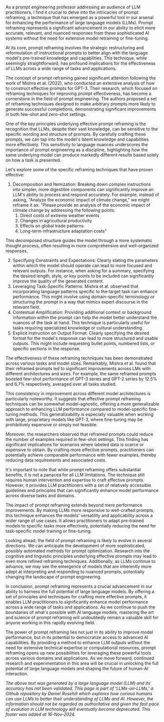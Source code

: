 As a prompt engineering professor addressing an audience of LLM practitioners, I find it crucial to delve into the intricacies of prompt reframing, a technique that has emerged as a powerful tool in our arsenal for enhancing the performance of large language models (LLMs). Prompt reframing represents a significant advancement in our ability to elicit more accurate, relevant, and nuanced responses from these sophisticated AI systems without the need for extensive model retraining or fine-tuning.

At its core, prompt reframing involves the strategic restructuring and reformulation of instructional prompts to better align with the language model's pre-trained knowledge and capabilities. This technique, while seemingly straightforward, has profound implications for the effectiveness of LLMs across a wide range of tasks and applications.

The concept of prompt reframing gained significant attention following the work of Mishra et al. (2022), who conducted an extensive analysis of how to construct effective prompts for GPT-3. Their research, which focused on reframing techniques for improving prompt effectiveness, has become a cornerstone in the field of prompt engineering. The authors proposed a set of reframing techniques designed to make arbitrary prompts more likely to generate successful completions, demonstrating significant improvements in both few-shot and zero-shot settings.

One of the key principles underlying effective prompt reframing is the recognition that LLMs, despite their vast knowledge, can be sensitive to the specific wording and structure of prompts. By carefully crafting these prompts, we can tap into the model's latent knowledge and capabilities more effectively. This sensitivity to language nuances underscores the importance of prompt engineering as a discipline, highlighting how the same underlying model can produce markedly different results based solely on how a task is presented.

Let's explore some of the specific reframing techniques that have proven effective:

1. Decomposition and Itemization: Breaking down complex instructions into simpler, more digestible components can significantly improve an LLM's ability to process and respond accurately. For example, instead of asking, "Analyze the economic impact of climate change," we might reframe it as:
   "Please provide an analysis of the economic impact of climate change by addressing the following points:
   1. Direct costs of extreme weather events
   2. Changes in agricultural productivity
   3. Effects on global trade patterns
   4. Long-term infrastructure adaptation costs"

This decomposed structure guides the model through a more systematic thought process, often resulting in more comprehensive and well-organized responses.

2. Specifying Constraints and Expectations: Clearly stating the parameters within which the model should operate can lead to more focused and relevant outputs. For instance, when asking for a summary, specifying the desired length, style, or key points to be included can significantly improve the quality of the generated content.
3. Leveraging Task-Specific Patterns: Mishra et al. observed that incorporating language patterns specific to the target task can enhance performance. This might involve using domain-specific terminology or structuring the prompt in a way that mimics expert discourse in the relevant field.
4. Contextual Amplification: Providing additional context or background information within the prompt can help the model better understand the nuances of the task at hand. This technique is particularly useful for tasks requiring specialized knowledge or cultural understanding.
5. Explicit Instruction on Output Format: Clearly specifying the desired format for the model's response can lead to more structured and usable outputs. This might include requesting bullet points, numbered lists, or specific sections in the response.

The effectiveness of these reframing techniques has been demonstrated across various tasks and model sizes. Remarkably, Mishra et al. found that their reframed prompts led to significant improvements across LMs with different architectures and sizes. For example, the same reframed prompts boosted few-shot performance of GPT-3 series and GPT-2 series by 12.5% and 6.7% respectively, averaged over all tasks studied.

This consistency in improvement across different model architectures is particularly noteworthy. It suggests that effective prompt reframing techniques can be somewhat model-agnostic, offering a more generalizable approach to enhancing LLM performance compared to model-specific fine-tuning methods. This generalizability is especially valuable when working with large, proprietary models like GPT-3, where fine-tuning may be prohibitively expensive or simply not feasible.

Moreover, the researchers observed that reframed prompts could reduce the number of examples required in few-shot settings. This finding has significant implications for scenarios where labeled data is scarce or expensive to obtain. By crafting more effective prompts, practitioners can potentially achieve comparable performance with fewer examples, thereby reducing data requirements and associated costs.

It's important to note that while prompt reframing offers substantial benefits, it is not a panacea for all LLM limitations. The technique still requires human intervention and expertise to craft effective prompts. However, it provides LLM practitioners with a set of relatively accessible guidelines and principles that can significantly enhance model performance across diverse tasks and domains.

The impact of prompt reframing extends beyond mere performance improvements. By making LLMs more responsive to well-crafted prompts, this technique enhances the models' versatility and applicability across a wider range of use cases. It allows practitioners to adapt pre-trained models to specific tasks more effectively, potentially reducing the need for task-specific model training or fine-tuning.

Looking ahead, the field of prompt reframing is likely to evolve in several directions. We can anticipate the development of more sophisticated, possibly automated methods for prompt optimization. Research into the cognitive and linguistic principles underlying effective prompts may lead to even more refined reframing techniques. Additionally, as LLMs continue to advance, we may see the emergence of models that are inherently more adept at interpreting and responding to nuanced prompts, potentially changing the landscape of prompt engineering.

In conclusion, prompt reframing represents a crucial advancement in our ability to harness the full potential of large language models. By offering a set of principles and techniques for crafting more effective prompts, it enables LLM practitioners to significantly enhance model performance across a wide range of tasks and applications. As we continue to push the boundaries of what's possible with AI language models, mastering the art and science of prompt reframing will undoubtedly remain a valuable skill for anyone working in this rapidly evolving field.

The power of prompt reframing lies not just in its ability to improve model performance, but in its potential to democratize access to advanced AI capabilities. By providing a method to enhance LLM outputs without the need for extensive technical expertise or computational resources, prompt reframing opens up new possibilities for leveraging these powerful tools across various domains and applications. As we move forward, continued research and experimentation in this area will be crucial in unlocking the full potential of large language models and shaping the future of human-AI interaction.

*The above text was generated by a large language model (LLM) and its accuracy has not been validated. This page is part of 'LLMs-on-LLMs,' a Github repository by Daniel Rosehill which explores how curious humans can use LLMs to better their understanding of LLMs and AI. However, the information should not be regarded as authoritative and given the fast pace of evolution in LLM technology will eventually become deprecated. This footer was added at 16-Nov-2024.*


